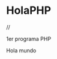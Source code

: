 # HolaPHP
//

1er programa PHP
<html>
 <head>
  <title>Prueba de PHP</title>
 </head>
 <body>
 <p>Hola mundo</p>
 </body>
</html>
